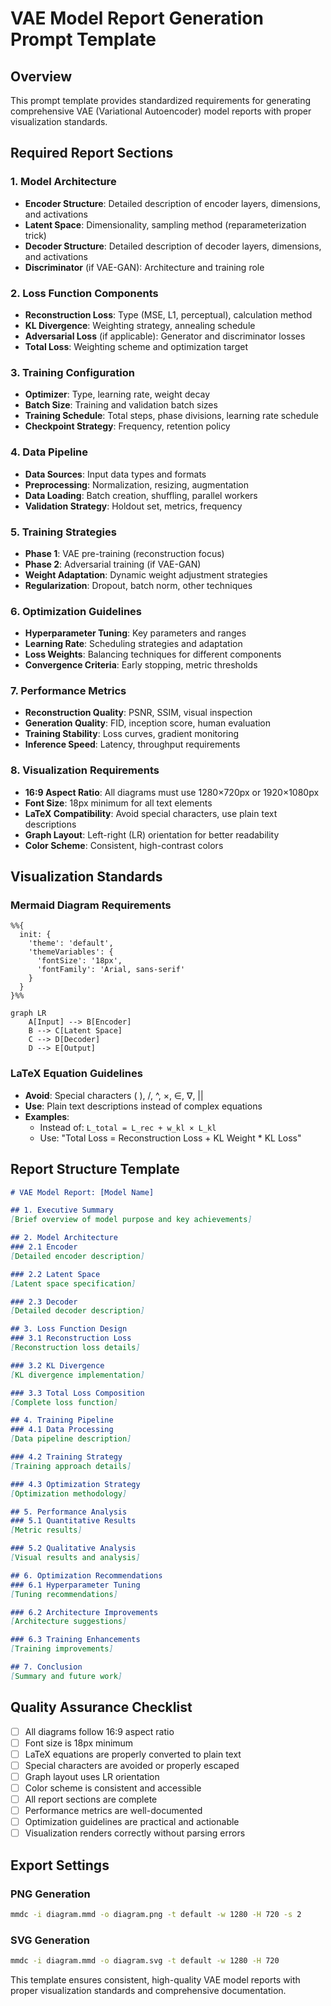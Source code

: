 # VAE Model Report Generation Prompt Template

## Overview
This prompt template provides standardized requirements for generating comprehensive VAE (Variational Autoencoder) model reports with proper visualization standards.

## Required Report Sections

### 1. Model Architecture
- **Encoder Structure**: Detailed description of encoder layers, dimensions, and activations
- **Latent Space**: Dimensionality, sampling method (reparameterization trick)
- **Decoder Structure**: Detailed description of decoder layers, dimensions, and activations
- **Discriminator** (if VAE-GAN): Architecture and training role

### 2. Loss Function Components
- **Reconstruction Loss**: Type (MSE, L1, perceptual), calculation method
- **KL Divergence**: Weighting strategy, annealing schedule
- **Adversarial Loss** (if applicable): Generator and discriminator losses
- **Total Loss**: Weighting scheme and optimization target

### 3. Training Configuration
- **Optimizer**: Type, learning rate, weight decay
- **Batch Size**: Training and validation batch sizes
- **Training Schedule**: Total steps, phase divisions, learning rate schedule
- **Checkpoint Strategy**: Frequency, retention policy

### 4. Data Pipeline
- **Data Sources**: Input data types and formats
- **Preprocessing**: Normalization, resizing, augmentation
- **Data Loading**: Batch creation, shuffling, parallel workers
- **Validation Strategy**: Holdout set, metrics, frequency

### 5. Training Strategies
- **Phase 1**: VAE pre-training (reconstruction focus)
- **Phase 2**: Adversarial training (if VAE-GAN)
- **Weight Adaptation**: Dynamic weight adjustment strategies
- **Regularization**: Dropout, batch norm, other techniques

### 6. Optimization Guidelines
- **Hyperparameter Tuning**: Key parameters and ranges
- **Learning Rate**: Scheduling strategies and adaptation
- **Loss Weights**: Balancing techniques for different components
- **Convergence Criteria**: Early stopping, metric thresholds

### 7. Performance Metrics
- **Reconstruction Quality**: PSNR, SSIM, visual inspection
- **Generation Quality**: FID, inception score, human evaluation
- **Training Stability**: Loss curves, gradient monitoring
- **Inference Speed**: Latency, throughput requirements

### 8. Visualization Requirements
- **16:9 Aspect Ratio**: All diagrams must use 1280×720px or 1920×1080px
- **Font Size**: 18px minimum for all text elements
- **LaTeX Compatibility**: Avoid special characters, use plain text descriptions
- **Graph Layout**: Left-right (LR) orientation for better readability
- **Color Scheme**: Consistent, high-contrast colors

## Visualization Standards

### Mermaid Diagram Requirements
```mermaid
%%{
  init: {
    'theme': 'default',
    'themeVariables': {
      'fontSize': '18px',
      'fontFamily': 'Arial, sans-serif'
    }
  }
}%%

graph LR
    A[Input] --> B[Encoder]
    B --> C[Latent Space]
    C --> D[Decoder]
    D --> E[Output]
```

### LaTeX Equation Guidelines
- **Avoid**: Special characters ( ), /, ^, ×, ∈, ∇, ||
- **Use**: Plain text descriptions instead of complex equations
- **Examples**: 
  - Instead of: `L_total = L_rec + w_kl × L_kl`
  - Use: "Total Loss = Reconstruction Loss + KL Weight * KL Loss"

## Report Structure Template

```markdown
# VAE Model Report: [Model Name]

## 1. Executive Summary
[Brief overview of model purpose and key achievements]

## 2. Model Architecture
### 2.1 Encoder
[Detailed encoder description]

### 2.2 Latent Space
[Latent space specification]

### 2.3 Decoder
[Detailed decoder description]

## 3. Loss Function Design
### 3.1 Reconstruction Loss
[Reconstruction loss details]

### 3.2 KL Divergence
[KL divergence implementation]

### 3.3 Total Loss Composition
[Complete loss function]

## 4. Training Pipeline
### 4.1 Data Processing
[Data pipeline description]

### 4.2 Training Strategy
[Training approach details]

### 4.3 Optimization Strategy
[Optimization methodology]

## 5. Performance Analysis
### 5.1 Quantitative Results
[Metric results]

### 5.2 Qualitative Analysis
[Visual results and analysis]

## 6. Optimization Recommendations
### 6.1 Hyperparameter Tuning
[Tuning recommendations]

### 6.2 Architecture Improvements
[Architecture suggestions]

### 6.3 Training Enhancements
[Training improvements]

## 7. Conclusion
[Summary and future work]
```

## Quality Assurance Checklist

- [ ] All diagrams follow 16:9 aspect ratio
- [ ] Font size is 18px minimum
- [ ] LaTeX equations are properly converted to plain text
- [ ] Special characters are avoided or properly escaped
- [ ] Graph layout uses LR orientation
- [ ] Color scheme is consistent and accessible
- [ ] All report sections are complete
- [ ] Performance metrics are well-documented
- [ ] Optimization guidelines are practical and actionable
- [ ] Visualization renders correctly without parsing errors

## Export Settings

### PNG Generation
```bash
mmdc -i diagram.mmd -o diagram.png -t default -w 1280 -H 720 -s 2
```

### SVG Generation
```bash
mmdc -i diagram.mmd -o diagram.svg -t default -w 1280 -H 720
```

This template ensures consistent, high-quality VAE model reports with proper visualization standards and comprehensive documentation.